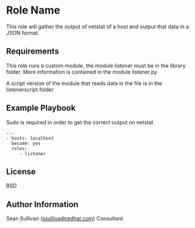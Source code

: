 Role Name
=========

This role will gather the output of netstat of a host and output that data in a JSON format.

Requirements
------------

This role runs a custom module, the module listener must be in the library folder.
More information is contained in the module listener.py

A script version of the module that reads data in the file is in the listenerscript folder



Example Playbook
----------------
Sudo is required in order to get the correct output on netstat

    ---
    - hosts: localhost
      become: yes
      roles:
         - listener


License
-------

BSD

Author Information
------------------

Sean Sullivan (ssulliva@redhat.com)
Consultant
